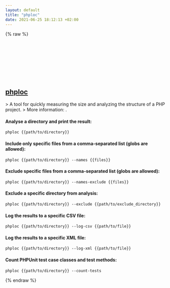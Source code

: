 ```yaml
---
layout: default
title: "phploc"
date: 2021-06-25 18:12:13 +02:00
---
```

{% raw %}
<h2 id="phploc">
  <a href="/en/common/phploc.html">phploc</a> <a href="#phploc"><svg class="icon">
    <use href="/assets/images/unicode_sprite.svg#link" />
  </svg></a>
</h2>
> A tool for quickly measuring the size and analyzing the structure of a PHP project.
> More information: <https://github.com/sebastianbergmann/phploc>.

#### Analyse a directory and print the result:
```shell
phploc {{path/to/directory}}
```
#### Include only specific files from a comma-separated list (globs are allowed):
```shell
phploc {{path/to/directory}} --names {{files}}
```
#### Exclude specific files from a comma-separated list (globs are allowed):
```shell
phploc {{path/to/directory}} --names-exclude {{files}}
```
#### Exclude a specific directory from analysis:
```shell
phploc {{path/to/directory}} --exclude {{path/to/exclude_directory}}
```
#### Log the results to a specific CSV file:
```shell
phploc {{path/to/directory}} --log-csv {{path/to/file}}
```
#### Log the results to a specific XML file:
```shell
phploc {{path/to/directory}} --log-xml {{path/to/file}}
```
#### Count PHPUnit test case classes and test methods:
```shell
phploc {{path/to/directory}} --count-tests
```
{% endraw %}